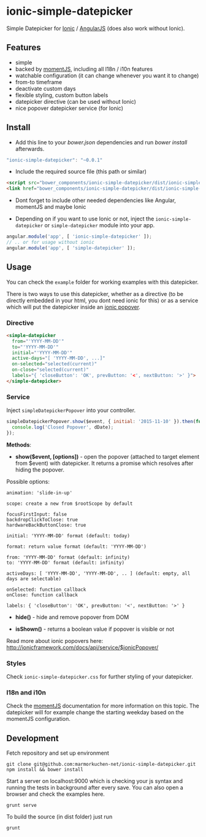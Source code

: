 # ionic-simple-datepicker

Simple Datepicker for [Ionic](http://ionicframework.com/) / [AngularJS](https://angularjs.org/) (does also work without Ionic).

## Features

* simple
* backed by [momentJS](http://momentjs.com/), including all l18n / i10n features
* watchable configuration (it can change whenever you want it to change)
* from-to timeframe
* deactivate custom days
* flexible styling, custom button labels
* datepicker directive (can be used without Ionic)
* nice popover datepicker service (for Ionic)

## Install

+ Add this line to your *bower.json* dependencies and run *bower install* afterwards.

>
``` JavaScript
"ionic-simple-datepicker": "~0.0.1"
```

+ Include the required source file (this path or similar)

>
``` html
<script src="bower_components/ionic-simple-datepicker/dist/ionic-simple-datepicker.js"></script>
<link href="bower_components/ionic-simple-datepicker/dist/ionic-simple-datepicker.css" rel="stylesheet">
```

+ Dont forget to include other needed dependencies like Angular, momentJS and maybe Ionic

+ Depending on if you want to use Ionic or not, inject the `ionic-simple-datepicker` or `simple-datepicker` module into your app.

>
``` JavaScript
angular.module('app', [ 'ionic-simple-datepicker' ]);
// .. or for usage without ionic
angular.module('app', [ 'simple-datepicker' ]);
```

## Usage

You can check the `example` folder for working examples with this datepicker.

There is two ways to use this datepicker, whether as a directive (to be directly embedded in your html, you dont need ionic for this) or as a service which will put the datepicker inside an [ionic popover](http://ionicframework.com/docs/api/service/$ionicPopover/).

### Directive

>
``` html
<simple-datepicker
  from="'YYYY-MM-DD'"
  to="'YYYY-MM-DD'"
  initial="'YYYY-MM-DD'"
  active-days="[ 'YYYY-MM-DD', ...]"
  on-selected="selected(current)"
  on-close="selected(current)"
  labels="{ 'closeButton': 'OK', prevButton: '<', nextButton: '>' }">
</simple-datepicker>
```

### Service

Inject `simpleDatepickerPopover` into your controller.

>
``` JavaScript
simpleDatepickerPopover.show($event, { initial: '2015-11-10' }).then(function(dDate) {
  console.log('Closed Popover', dDate);
});
```

**Methods**:

+ **show($event, [options])** - open the popover (attached to target element from $event) with datepicker. It returns a promise which resolves after hiding the popover.

Possible options:

```
animation: 'slide-in-up'

scope: create a new from $rootScope by default

focusFirstInput: false
backdropClickToClose: true
hardwareBackButtonClose: true

initial: 'YYYY-MM-DD' format (default: today)

format: return value format (default: 'YYYY-MM-DD')

from: 'YYYY-MM-DD' format (default: infinity)
to: 'YYYY-MM-DD' format (default: infinity)

activeDays: [ 'YYYY-MM-DD', 'YYYY-MM-DD', .. ] (default: empty, all days are selectable)

onSelected: function callback
onClose: function callback

labels: { 'closeButton': 'OK', prevButton: '<', nextButton: '>' }
```

+ **hide()** - hide and remove popover from DOM

+ **isShown()** - returns a boolean value if popover is visible or not

Read more about ionic popovers here: http://ionicframework.com/docs/api/service/$ionicPopover/

### Styles

Check `ionic-simple-datepicker.css` for further styling of your datepicker.

### I18n and i10n

Check the [momentJS](http://momentjs.com/) documentation for more information on this topic. The datepicker will for example change the starting weekday based on the momentJS configuration.

## Development

Fetch repository and set up environment

    git clone git@github.com:marmorkuchen-net/ionic-simple-datepicker.git
    npm install && bower install

Start a server on localhost:9000 which is checking your js syntax and running the tests in background after every save. You can also open a browser and check the examples here.

    grunt serve

To build the source (in dist folder) just run

    grunt
